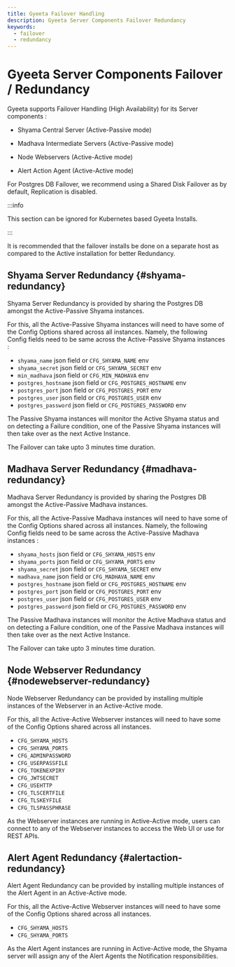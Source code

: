 ```yaml
---
title: Gyeeta Failover Handling
description: Gyeeta Server Components Failover Redundancy
keywords:
  - failover
  - redundancy
---
```


# Gyeeta Server Components Failover / Redundancy

Gyeeta supports Failover Handling (High Availability) for its Server components :

- Shyama Central Server (Active-Passive mode)

- Madhava Intermediate Servers (Active-Passive mode)

- Node Webservers (Active-Active mode)

- Alert Action Agent (Active-Active mode)

For Postgres DB Failover, we recommend using a Shared Disk Failover as by default, Replication is disabled.

:::info

This section can be ignored for Kubernetes based Gyeeta Installs.

:::

It is recommended that the failover installs be done on a separate host as compared to the Active installation
for better Redundancy.

## Shyama Server Redundancy {#shyama-redundancy}

Shyama Server Redundancy is provided by sharing the Postgres DB amongst the Active-Passive Shyama instances.

For this, all the Active-Passive Shyama instances will need to have some of the Config Options shared across all instances.
Namely, the following Config fields need to be same across the Active-Passive Shyama instances :

- `shyama_name` json field or `CFG_SHYAMA_NAME` env
- `shyama_secret` json field or `CFG_SHYAMA_SECRET` env
- `min_madhava` json field or `CFG_MIN_MADHAVA` env
- `postgres_hostname` json field or `CFG_POSTGRES_HOSTNAME` env
- `postgres_port` json field or `CFG_POSTGRES_PORT` env
- `postgres_user` json field or `CFG_POSTGRES_USER` env
- `postgres_password` json field or `CFG_POSTGRES_PASSWORD` env


The Passive Shyama instances will monitor the Active Shyama status and on detecting a Failure condition,
one of the Passive Shyama instances will then take over as the next Active Instance.

The Failover can take upto 3 minutes time duration.


## Madhava Server Redundancy {#madhava-redundancy}

Madhava Server Redundancy is provided by sharing the Postgres DB amongst the Active-Passive Madhava instances.

For this, all the Active-Passive Madhava instances will need to have some of the Config Options shared across all instances.
Namely, the following Config fields need to be same across the Active-Passive Madhava instances :

- `shyama_hosts` json field or `CFG_SHYAMA_HOSTS` env
- `shyama_ports` json field or `CFG_SHYAMA_PORTS` env
- `shyama_secret` json field or `CFG_SHYAMA_SECRET` env
- `madhava_name` json field or `CFG_MADHAVA_NAME` env
- `postgres_hostname` json field or `CFG_POSTGRES_HOSTNAME` env
- `postgres_port` json field or `CFG_POSTGRES_PORT` env
- `postgres_user` json field or `CFG_POSTGRES_USER` env
- `postgres_password` json field or `CFG_POSTGRES_PASSWORD` env


The Passive Madhava instances will monitor the Active Madhava status and on detecting a Failure condition,
one of the Passive Madhava instances will then take over as the next Active Instance.

The Failover can take upto 3 minutes time duration.


## Node Webserver Redundancy {#nodewebserver-redundancy}

Node Webserver Redundancy can be provided by installing multiple instances of the Webserver in an Active-Active mode.

For this, all the Active-Active Webserver instances will need to have some of the Config Options shared across all instances.

- `CFG_SHYAMA_HOSTS`
- `CFG_SHYAMA_PORTS`
- `CFG_ADMINPASSWORD`
- `CFG_USERPASSFILE`
- `CFG_TOKENEXPIRY`
- `CFG_JWTSECRET`
- `CFG_USEHTTP`
- `CFG_TLSCERTFILE`
- `CFG_TLSKEYFILE`
- `CFG_TLSPASSPHRASE`

As the Webserver instances are running in Active-Active mode, users can connect to any of the Webserver instances to
access the Web UI or use for REST APIs.


## Alert Agent Redundancy {#alertaction-redundancy}

Alert Agent Redundancy can be provided by installing multiple instances of the Alert Agent in an Active-Active mode.

For this, all the Active-Active Webserver instances will need to have some of the Config Options shared across all instances.

- `CFG_SHYAMA_HOSTS`
- `CFG_SHYAMA_PORTS`

As the Alert Agent instances are running in Active-Active mode, the Shyama server will assign any of the Alert Agents the
Notification responsibilities.



